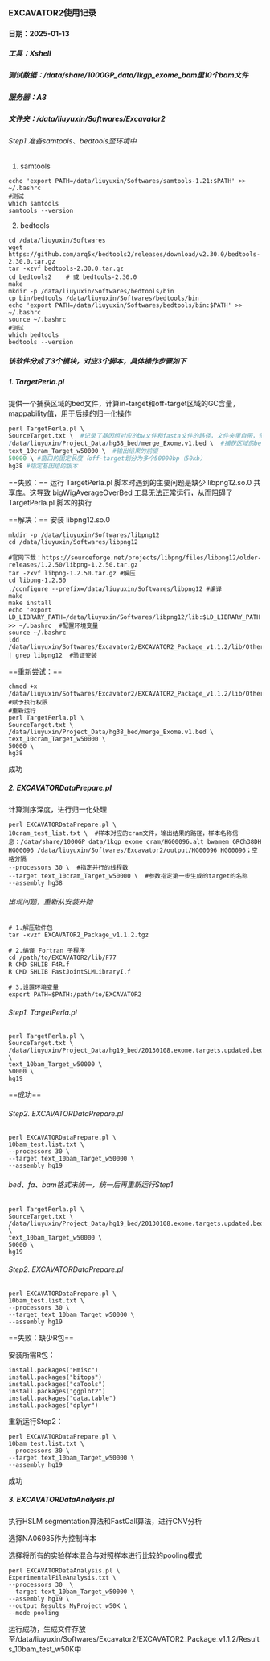 ### EXCAVATOR2使用记录

#### 日期：2025-01-13

##### 工具：Xshell

##### 测试数据：/data/share/1000GP_data/1kgp_exome_bam里10个bam文件

##### 服务器：A3

##### 文件夹：/data/liuyuxin/Softwares/Excavator2



###### Step1.准备samtools、bedtools至环境中

1. samtools

```markup
echo 'export PATH=/data/liuyuxin/Softwares/samtools-1.21:$PATH' >> ~/.bashrc
#测试
which samtools
samtools --version

```

2. bedtools

```markup
cd /data/liuyuxin/Softwares
wget https://github.com/arq5x/bedtools2/releases/download/v2.30.0/bedtools-2.30.0.tar.gz
tar -xzvf bedtools-2.30.0.tar.gz
cd bedtools2    # 或 bedtools-2.30.0
make
mkdir -p /data/liuyuxin/Softwares/bedtools/bin
cp bin/bedtools /data/liuyuxin/Softwares/bedtools/bin
echo 'export PATH=/data/liuyuxin/Softwares/bedtools/bin:$PATH' >> ~/.bashrc
source ~/.bashrc
#测试
which bedtools
bedtools --version
```



##### 该软件分成了3个模块，对应3个脚本，具体操作步骤如下

##### 1. TargetPerla.pl

提供一个捕获区域的bed文件，计算in-target和off-target区域的GC含量，mappability值，用于后续的归一化操作

```R
perl TargetPerla.pl \
SourceTarget.txt \  #记录了基因组对应的bw文件和fasta文件的路径，文件夹里自带，使用时更改：/data/liuyuxin/Softwares/Excavator2/EXCAVATOR2_Package_v1.1.2/data/GCA_000001405.15_GRCh38.bw /data/liuyuxin/Project_Data/hg38_reference/GRCh38_full_analysis_set_plus_decoy_hla.fa；空格分隔的两列，第一列为bw文件的路径，是软件自带的，位于软件的安装目录，用于计算基因组不同区域的mappability，第二列为fasta文件的路径，用于计算不同区域的GC含量。
/data/liuyuxin/Project_Data/hg38_bed/merge_Exome.v1.bed \  #捕获区域的bed文件
text_10cram_Target_w50000 \  #输出结果的前缀
50000 \ #窗口的固定长度（off-target划分为多个50000bp（50kb）
hg38 #指定基因组的版本
```

==失败：== 运行 TargetPerla.pl 脚本时遇到的主要问题是缺少 libpng12.so.0 共享库。这导致 bigWigAverageOverBed 工具无法正常运行，从而阻碍了 TargetPerla.pl 脚本的执行

&#x20;==解决：== 安装 libpng12.so.0

```Shell
mkdir -p /data/liuyuxin/Softwares/libpng12
cd /data/liuyuxin/Softwares/libpng12

#官网下载：https://sourceforge.net/projects/libpng/files/libpng12/older-releases/1.2.50/libpng-1.2.50.tar.gz
tar -zxvf libpng-1.2.50.tar.gz #解压
cd libpng-1.2.50
./configure --prefix=/data/liuyuxin/Softwares/libpng12 #编译
make
make install
echo 'export LD_LIBRARY_PATH=/data/liuyuxin/Softwares/libpng12/lib:$LD_LIBRARY_PATH' >> ~/.bashrc  #配置环境变量
source ~/.bashrc
ldd /data/liuyuxin/Softwares/Excavator2/EXCAVATOR2_Package_v1.1.2/lib/OtherLibrary/bigWigAverageOverBed | grep libpng12  #验证安装
```



==重新尝试：==&#x20;

```Shell
chmod +x /data/liuyuxin/Softwares/Excavator2/EXCAVATOR2_Package_v1.1.2/lib/OtherLibrary/bigWigAverageOverBed  #赋予执行权限
#重新运行
perl TargetPerla.pl \
SourceTarget.txt \
/data/liuyuxin/Project_Data/hg38_bed/merge_Exome.v1.bed \
text_10cram_Target_w50000 \
50000 \
hg38

```

成功

##### 2. EXCAVATORDataPrepare.pl

计算测序深度，进行归一化处理

```markup
perl EXCAVATORDataPrepare.pl \
10cram_test_list.txt \  #样本对应的cram文件，输出结果的路径，样本名称信息：/data/share/1000GP_data/1kgp_exome_cram/HG00096.alt_bwamem_GRCh38DH.20150826.GBR.exome.cram HG00096 /data/liuyuxin/Softwares/Excavator2/output/HG00096 HG00096；空格分隔
--processors 30 \  #指定并行的线程数
--target text_10cram_Target_w50000 \  #参数指定第一步生成的target的名称
--assembly hg38
```



###### 出现问题，重新从安装开始

```markup
# 1.解压软件包
tar -xvzf EXCAVATOR2_Package_v1.1.2.tgz

# 2.编译 Fortran 子程序
cd /path/to/EXCAVATOR2/lib/F77
R CMD SHLIB F4R.f
R CMD SHLIB FastJointSLMLibraryI.f

# 3.设置环境变量
export PATH=$PATH:/path/to/EXCAVATOR2

```

###### Step1. TargetPerla.pl

```markup
perl TargetPerla.pl \
SourceTarget.txt \
/data/liuyuxin/Project_Data/hg19_bed/20130108.exome.targets.updated.bed \
text_10bam_Target_w50000 \
50000 \
hg19
```

==成功==&#x20;

###### Step2. EXCAVATORDataPrepare.pl

```markup
perl EXCAVATORDataPrepare.pl \
10bam_test.list.txt \
--processors 30 \
--target text_10bam_Target_w50000 \
--assembly hg19
```

###### bed、fa、bam格式未统一，统一后再重新运行Step1

```markup
perl TargetPerla.pl \
SourceTarget.txt \
/data/liuyuxin/Project_Data/hg19_bed/20130108.exome.targets.updated.bed \
text_10bam_Target_w50000 \
50000 \
hg19
```

###### Step2. EXCAVATORDataPrepare.pl

```markup
perl EXCAVATORDataPrepare.pl \
10bam_test.list.txt \
--processors 30 \
--target text_10bam_Target_w50000 \
--assembly hg19
```

==失败：缺少R包==

安装所需R包：

```markup
install.packages("Hmisc")
install.packages("bitops")
install.packages("caTools")
install.packages("ggplot2")
install.packages("data.table")
install.packages("dplyr")

```

重新运行Step2：

```markup
perl EXCAVATORDataPrepare.pl \
10bam_test.list.txt \
--processors 30 \
--target text_10bam_Target_w50000 \
--assembly hg19
```

成功

##### 3. EXCAVATORDataAnalysis.pl

执行HSLM segmentation算法和FastCall算法，进行CNV分析

选择NA06985作为控制样本

选择将所有的实验样本混合与对照样本进行比较的pooling模式

```markup
perl EXCAVATORDataAnalysis.pl \
ExperimentalFileAnalysis.txt \
--processors 30  \
--target text_10bam_Target_w50000 \
--assembly hg19 \
--output Results_MyProject_w50K \
--mode pooling
```



运行成功，生成文件存放至/data/liuyuxin/Softwares/Excavator2/EXCAVATOR2_Package_v1.1.2/Results_10bam_test_w50K中





























